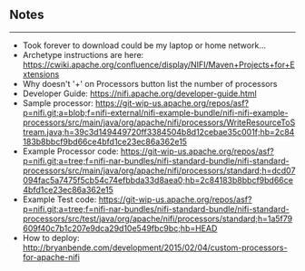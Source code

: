## Notes ##
***

* Took forever to download could be my laptop or home network...
* Archetype instructions are here: https://cwiki.apache.org/confluence/display/NIFI/Maven+Projects+for+Extensions
* Why doesn't '+' on Processors button list the number of processors
* Developer Guide: https://nifi.apache.org/developer-guide.html
* Sample processor: https://git-wip-us.apache.org/repos/asf?p=nifi.git;a=blob;f=nifi-external/nifi-example-bundle/nifi-nifi-example-processors/src/main/java/org/apache/nifi/processors/WriteResourceToStream.java;h=39c3d149449720ff3384504b8d12cebae35c001f;hb=2c84183b8bbcf9bd66ce4bfd1ce23ec86a362e15
* Example Processor code: https://git-wip-us.apache.org/repos/asf?p=nifi.git;a=tree;f=nifi-nar-bundles/nifi-standard-bundle/nifi-standard-processors/src/main/java/org/apache/nifi/processors/standard;h=dcd07094fac5a7475f5cb54c74efbbda33d8aea0;hb=2c84183b8bbcf9bd66ce4bfd1ce23ec86a362e15
* Example Test code: https://git-wip-us.apache.org/repos/asf?p=nifi.git;a=tree;f=nifi-nar-bundles/nifi-standard-bundle/nifi-standard-processors/src/test/java/org/apache/nifi/processors/standard;h=1a5f79609f40c7b1c207e9dca29d10e549fbc9bc;hb=HEAD
* How to deploy: http://bryanbende.com/development/2015/02/04/custom-processors-for-apache-nifi
